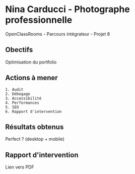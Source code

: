 # Nina Carducci - Photographe professionnelle
OpenClassRooms - Parcours intégrateur - Projet 8

## Obectifs
Optimisation du portfolio

## Actions à mener
    1. Audit
    2. Débogage
    3. Accessibilité
    4. Performances
    5. SEO
    6. Rapport d'intervention

## Résultats obtenus
Perfect ? (desktop + mobile)

## Rapport d'intervention
Lien vers PDF